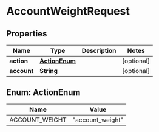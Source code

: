 

# AccountWeightRequest

## Properties

Name | Type | Description | Notes
------------ | ------------- | ------------- | -------------
**action** | [**ActionEnum**](#ActionEnum) |  |  [optional]
**account** | **String** |  |  [optional]



## Enum: ActionEnum

Name | Value
---- | -----
ACCOUNT_WEIGHT | &quot;account_weight&quot;



